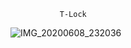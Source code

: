 
               T-Lock
![IMG_20200608_232036](https://user-images.githubusercontent.com/63346676/84063549-d59ea800-a9de-11ea-9706-e4ec2ee90d49.jpg)
#
